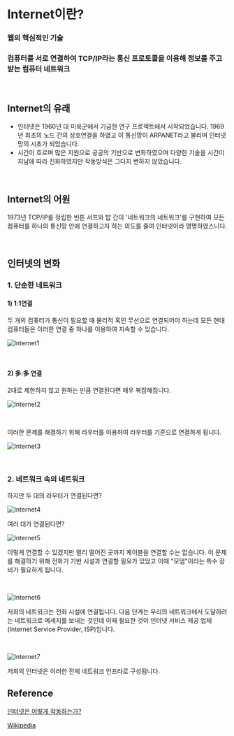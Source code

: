 # Internet이란?
### 웹의 핵심적인 기술 
### 컴퓨터를 서로 연결하여 TCP/IP라는 통신 프로토콜을 이용해 정보를 주고 받는 컴퓨터 네트워크

<br>

## Internet의 유래
- 인터넷은 1960년 대 미육군에서 기금한 연구 프로젝트에서 시작되었습니다. 1969년 최초의 노드 간의 상호연결을 하였고 이 통신망이 ARPANET라고 불리며 인터넷망의 시초가 되었습니다.<br/>
- 시간이 흐르며 많은 지원으로 공공의 기반으로 변화하였으며 다양한 기술을 시간이 지남에 따라 진화하였지만 작동방식은 그다지 변하지 않았습니다.

<br>

## Internet의 어원
1973년 TCP/IP를 정립한 빈튼 서프와 밥 간이 '네트워크의 네트워크'를 구현하여 모든 컴퓨터를 하나의 통신망 안에 연결하고자 하는 의도를 줄여 인터넷이라 명명하였스니다.

<br/>

## 인터넷의 변화
### 1. 단순한 네트워크
#### 1) 1:1연결
두 개의 컴퓨터가 통신이 필요할 때 물리적 혹인 무선으로 연결되어야 하는데 모든 현대 컴퓨터들은 이러한 연결 중 하나를 이용하여 지속할 수 있습니다.

![Internet1](./internet1.png)

<br/>

#### 2) 多:多 연결
2대로 제한하지 않고 원하는 만큼 연결된다면 매우 복잡해집니다.

![Internet2](./internet2.png)

<br/>

이러한 문제를 해결하기 위해 라우터를 이용하여 라우터를 기준으로 연결하게 됩니다.

![Internet3](./internet3.png)

<br/>

### 2. 네트워크 속의 네트워크
하지만 두 대의 라우터가 연결된다면?

![Internet4](./internet4.png)

여러 대가 연결된다면?

![Internet5](./internet5.png)

이렇게 연결할 수 있겠지만 멀리 떨어진 곳까지 케이블을 연결할 수는 없습니다. 이 문제를 해결하기 위해 전화기 기반 시설과 연결할 필요가 있었고 이때 "모뎀"이라는 특수 장비가 필요하게 됩니다.

<br/>

![Internet6](./internet6.png)

저희의 네트워크는 전화 시설에 연결됩니다. 다음 단계는 우리의 네트워크에서 도달하려는 네트워크로 메세지를 보내는 것인데 이때 필요한 것이 인터넷 서비스 제공 업체 (Internet Service Provider, ISP)입니다.


<br/>

![Internet7](./internet7.png)

저희의 인터넷은 이러한 전체 네트워크 인프라로 구성됩니다.

## Reference
[인터넷은 어떻게 작동하는가?](https://developer.mozilla.org/ko/docs/Learn/Common_questions/How_does_the_Internet_work)

[Wikipedia](https://ko.wikipedia.org/wiki/%EC%9D%B8%ED%84%B0%EB%84%B7)